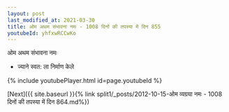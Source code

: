 ```yaml
---
layout: post
last_modified_at: 2021-03-30
title: ओम अथम संभावना नमः - 1008 दिनों की तपस्या में दिन 855
youtubeId: yhfxwRCCwKo
---
```

 
 
 ओम अथम संभावना नमः  
 
 -  ज्याने स्वत: ला निर्माण केले 
 
  
 
  
 
 
 
 
 
 


{% include youtubePlayer.html id=page.youtubeId %}
 
[Next]({{ site.baseurl }}{% link  split1/_posts/2012-10-15-ओम व्यग्रया नमः - 1008 दिनों की तपस्या में दिन 864.md%})
 
